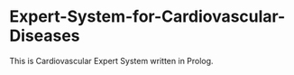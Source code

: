 # Expert-System-for-Cardiovascular-Diseases

This is Cardiovascular Expert System written in Prolog. 
